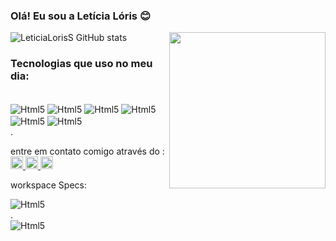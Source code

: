 ### Olá! Eu sou a Letícia Lóris 😊

<div >
<img align="right" height="250em" src="https://lh3.googleusercontent.com/fife/APg5EOZrbQTP-liqDBCpwehqCAQRmETMyGZ2rKEpfziI9mYGi60h0m22nckHfezNLeBpXJWMgfbJG6GqYA4g8EXb_z90hXdzkgS3-XQe4LOS2GFwYvZe9Cj9R1ZG33gsnW5spzSoytQP9WrLnJRT1YZXZ8jg8Dt5-GvXFzAclJ8Zr9a1p4fnfJcP3snpKVpEkIy-Cm8OgtpscZfq_gPHj0MGtbRvDiE_hSoZO4Rb7iNcZ1D6rtt-H_pr8Sqa0ZlHCldQRadR8sXaxaPkzu8vsKgpD7OPVlCnhxFLYymA-iDuy944q-j--bSiZ0tdYsGfYVh_Lt1-imFxyzR_t29nN_JG6i3lxSZrU_ZIyhGDVQ3k-AtNp61eYzKGOuRdnJvc_RfNI3iVBtJ_-xEPb0qnDn81_9ik2LmSaEGFhoYHlv_wM2-JExyWbDYIVbyWrW5hlg7YUaTPU28XTCL0TDQrp1l5q6efEojZkeBRZFv5dA8pblyW8_zqTSyDwrcKddlF8koPz1jSg0OpkoD9HDZZo6ohN-_uFcx5CLZ3NhV5KWZVfMxcDPL1HAuLdn5D-Uy5uK3t-8x2maHf-h4Rr_yhZGBNo0t_hDPRk-oHvMQ24iRISBiNI899jzO9e2kth1xnenIBHj1FZO-EOVrhm1pgASSnhwWgL5m-frrXSaqSL4kAR73m_RBW2Q7fvh3ZgPDYUAL7XLCRsnHUrktwbTGYQXudjdrrlPpzeVo_Y5LT_1qc1idVPJkXVmYsUAZPahPV2DyLlGxXAtLX0b5B_upEU4BXno3M2OKXIR49aXhnmEeU9-pMl2ZgiB66dOsuqE17SlAQGY0NlEcPg4HcJjSv9g1MEtBQwjx_WR2T5EWwTee0Qq3bqC_P7MqnzXr5OFHVbTRpkEdeP2OT7hdT2hrQ9M_ODqk4Wd5BO7xZfL2iQyMmSsA8rpLgMf95ViToudDFexld-b-ZCndu1th14NErtk_bHWj4clbcl9HQbqVGHTue9iONkyIo3ky47LWxuDI9nF4VMd2NgDnyCY5oZWIatAaGxRcnCIsMHPo9Yup6qf2eQToHIbLv6AHHsShV9sw74AdW7J9qNjAsSNajMzK4WBLismKqkzg1tdDODGqFJWJk4O4b6xwe5Q97QsNJKPUC0v5ALAeso37pTqubIimPPbN5qyXYSdrAXb9-qW8C-yDTYKIelO_p5MA2OvQt2qID0ifwtWhZIbA-0E4RHJF3sBTLFUOw08wL5BLDgPS-2ppytNq6smVDxp9-2pWDd-78OZ3FGVicaoDUpu8byrXnoZu-2vQpD0MqYFPUCO64GxkaJyjmYf-sLjzUtxcqSS21OPiUPXiEmVJNcwqrLXYDTCXOluPXG5eA053ByahWEh6lwocz4KAgqtvKxHFgkR4yZ4wW539II52oFbBa1ZvGNksFwMeX0nex8cFXVRe1F7DsjqNrl2vte6pd6Xsox037PdbjnoOScbMyXT1EU_0jVVLIqd2iNwX-b61j_joBgOnc_K7tQlS1KN8rjae_NvinQ5fFAnMoSVhMjMtolcJm_BJlgLIynpirFVGGEAgg9Ytb55cZYZ-Dyp3uuF8K0zqf-HJALVHbMA=s600-w600-h600-s-no?authuser=">
</div>


![LeticiaLorisS GitHub stats](https://github-readme-stats.vercel.app/api?username=LeticiaLorisS&show_icons=true&theme=material-palenight)

### Tecnologias que uso no meu dia:

<div style="display: inline_black"><br/>
<img align="center"alt="Html5"src="https://img.shields.io/badge/HTML-239120?style=for-the-badge&logo=html5&logoColor=white"/>
<img align="center"alt="Html5"src="https://img.shields.io/badge/CSS-239120?&style=for-the-badge&logo=css3&logoColor=white"/>
<img align="center"alt="Html5"src="https://img.shields.io/badge/Python-3776AB?style=for-the-badge&logo=python&logoColor=white"/>
<img align="center"alt="Html5"src="https://img.shields.io/badge/JavaScript-F7DF1E?style=for-the-badge&logo=javascript&logoColor=black"/>
<img align="center"alt="Html5"src="https://img.shields.io/badge/MySQL-00000F?style=for-the-badge&logo=mysql&logoColor=white"/>
<img align="center"alt="Html5"src="https://img.shields.io/badge/HTML5-E34F26?style=for-the-badge&logo=html5&logoColor=white"/>
</div>.

entre em contato comigo através do :
<a href="https://www.instagram.com/let_loris/" target="_blank">
  <img src="https://img.shields.io/badge/-Instagram-%23E4405F?style=for-the-badge&logo=instagram&logoColor=black" height="20px">
  </a>
  <a href="mailto:leticialoris4@gmail.com">
  <img src="https://img.shields.io/badge/Gmail-D14836?style=for-the-badge&logo=gmail&logoColor=white" height="20px">
  </a>
  </a>
  <a href="https://www.linkedin.com/in/leticia-l-131995219/" target="_blank">
  <img src="https://img.shields.io/badge/-LinkedIn-%230077B5?style=for-the-badge&logo=linkedin&logoColor=black" height="20px">
  </a> 


workspace Specs:
<div>
<img align="center"alt="Html5"src="https://img.shields.io/badge/Intel-Core_i3_10th-0071C5?style=for-the-badge&logo=intel&logoColor=white"/>
</div>
.
<div>
<img align="center"alt="Html5"src="https://img.shields.io/badge/NVIDIA-GTX750TI-76B900?style=for-the-badge&logo=nvidia&logoColor=white"/>
</div>
